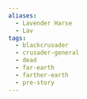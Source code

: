 ```yaml
---
aliases:
  - Lavender Harse
  - Lav
tags:
  - blackcrusader
  - crusader-general
  - dead
  - far-earth
  - farther-earth
  - pre-story
---
```

